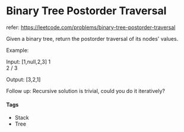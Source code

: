 

# Binary Tree Postorder Traversal
refer: https://leetcode.com/problems/binary-tree-postorder-traversal

Given a binary tree, return the postorder traversal of its nodes&#39; values.

Example:

Input: [1,null,2,3]
   1
    \
     2
    /
   3

Output: [3,2,1]


Follow up: Recursive solution is trivial, could you do it iteratively?



#### Tags

- Stack
- Tree



